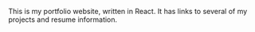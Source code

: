 This is my portfolio website, written in React. It has links to several of my projects and resume information.